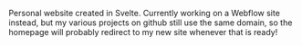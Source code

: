 Personal website created in Svelte. 
Currently working on a Webflow site instead, but my various projects on github still use the same domain, so the homepage will probably redirect to my new site whenever that is ready!
